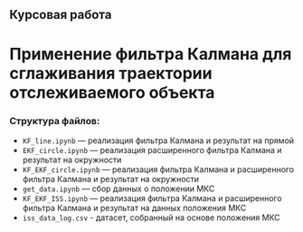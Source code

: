 ## **Курсовая работа**
# **Применение фильтра Калмана для сглаживания траектории отслеживаемого объекта**

### Структура файлов:

- `KF_line.ipynb` — реализация фильтра Калмана и результат на прямой
- `EKF_circle.ipynb` — реализация расширенного фильтра Калмана и результат на окружности
- `KF_EKF_circle.ipynb` — реализация фильтра Калмана и расширенного фильтра Калмана и результат на окружности
- `get_data.ipynb` — сбор данных о положении МКС
- `KF_EKF_ISS.ipynb` — реализация фильтра Калмана и расширенного фильтра Калмана и результат на данных положения МКС
- `iss_data_log.csv` - датасет, собранный на основе положения МКС
